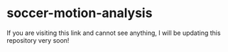 # soccer-motion-analysis

If you are visiting this link and cannot see anything, I will be updating this repository very soon!
